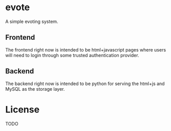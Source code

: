 # evote

A simple evoting system.

## Frontend

The frontend right now is intended to be html+javascript pages where users will
need to login through some trusted authentication provider.

## Backend

The backend right now is intended to be python for serving the html+js and MySQL
as the storage layer.

# License

TODO
